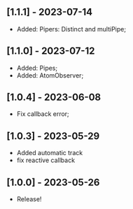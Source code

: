 ## [1.1.1] - 2023-07-14

* Added: Pipers: Distinct and multiPipe;

## [1.1.0] - 2023-07-12

* Added: Pipes;
* Added: AtomObserver;

## [1.0.4] - 2023-06-08

* Fix callback error;

## [1.0.3] - 2023-05-29

* Added automatic track
* fix reactive callback

## [1.0.0] - 2023-05-26
* Release!

